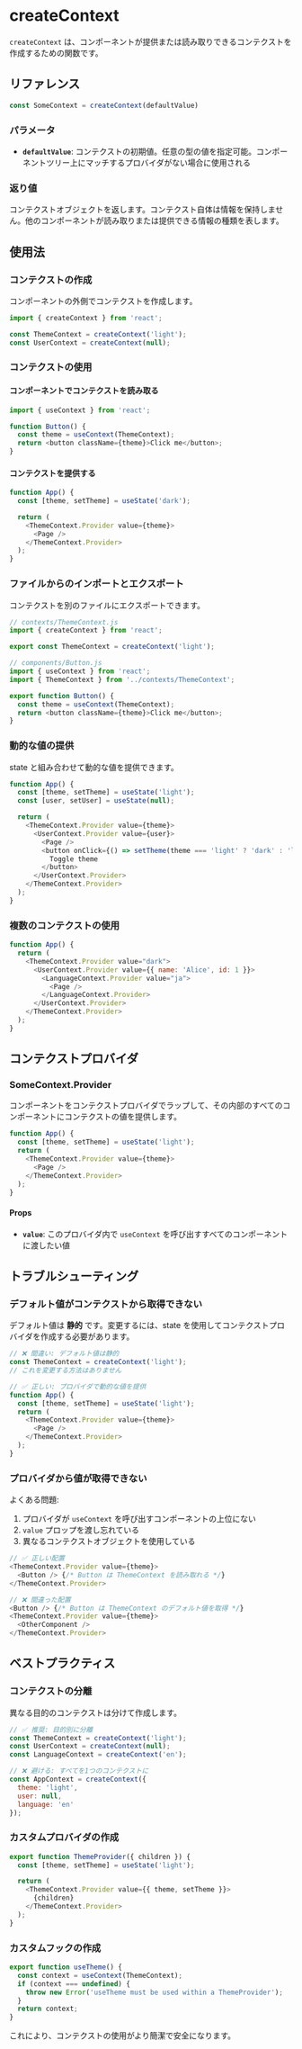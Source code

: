 # createContext

`createContext` は、コンポーネントが提供または読み取りできるコンテクストを作成するための関数です。

## リファレンス

```javascript
const SomeContext = createContext(defaultValue)
```

### パラメータ

- **`defaultValue`**: コンテクストの初期値。任意の型の値を指定可能。コンポーネントツリー上にマッチするプロバイダがない場合に使用される

### 返り値

コンテクストオブジェクトを返します。コンテクスト自体は情報を保持しません。他のコンポーネントが読み取りまたは提供できる情報の種類を表します。

## 使用法

### コンテクストの作成

コンポーネントの外側でコンテクストを作成します。

```javascript
import { createContext } from 'react';

const ThemeContext = createContext('light');
const UserContext = createContext(null);
```

### コンテクストの使用

#### コンポーネントでコンテクストを読み取る

```javascript
import { useContext } from 'react';

function Button() {
  const theme = useContext(ThemeContext);
  return <button className={theme}>Click me</button>;
}
```

#### コンテクストを提供する

```javascript
function App() {
  const [theme, setTheme] = useState('dark');

  return (
    <ThemeContext.Provider value={theme}>
      <Page />
    </ThemeContext.Provider>
  );
}
```

### ファイルからのインポートとエクスポート

コンテクストを別のファイルにエクスポートできます。

```javascript
// contexts/ThemeContext.js
import { createContext } from 'react';

export const ThemeContext = createContext('light');
```

```javascript
// components/Button.js
import { useContext } from 'react';
import { ThemeContext } from '../contexts/ThemeContext';

export function Button() {
  const theme = useContext(ThemeContext);
  return <button className={theme}>Click me</button>;
}
```

### 動的な値の提供

state と組み合わせて動的な値を提供できます。

```javascript
function App() {
  const [theme, setTheme] = useState('light');
  const [user, setUser] = useState(null);

  return (
    <ThemeContext.Provider value={theme}>
      <UserContext.Provider value={user}>
        <Page />
        <button onClick={() => setTheme(theme === 'light' ? 'dark' : 'light')}>
          Toggle theme
        </button>
      </UserContext.Provider>
    </ThemeContext.Provider>
  );
}
```

### 複数のコンテクストの使用

```javascript
function App() {
  return (
    <ThemeContext.Provider value="dark">
      <UserContext.Provider value={{ name: 'Alice', id: 1 }}>
        <LanguageContext.Provider value="ja">
          <Page />
        </LanguageContext.Provider>
      </UserContext.Provider>
    </ThemeContext.Provider>
  );
}
```

## コンテクストプロバイダ

### SomeContext.Provider

コンポーネントをコンテクストプロバイダでラップして、その内部のすべてのコンポーネントにコンテクストの値を提供します。

```javascript
function App() {
  const [theme, setTheme] = useState('light');
  return (
    <ThemeContext.Provider value={theme}>
      <Page />
    </ThemeContext.Provider>
  );
}
```

#### Props

- **`value`**: このプロバイダ内で `useContext` を呼び出すすべてのコンポーネントに渡したい値

## トラブルシューティング

### デフォルト値がコンテクストから取得できない

デフォルト値は **静的** です。変更するには、state を使用してコンテクストプロバイダを作成する必要があります。

```javascript
// ❌ 間違い: デフォルト値は静的
const ThemeContext = createContext('light');
// これを変更する方法はありません

// ✅ 正しい: プロバイダで動的な値を提供
function App() {
  const [theme, setTheme] = useState('light');
  return (
    <ThemeContext.Provider value={theme}>
      <Page />
    </ThemeContext.Provider>
  );
}
```

### プロバイダから値が取得できない

よくある問題:
1. プロバイダが `useContext` を呼び出すコンポーネントの上位にない
2. `value` プロップを渡し忘れている
3. 異なるコンテクストオブジェクトを使用している

```javascript
// ✅ 正しい配置
<ThemeContext.Provider value={theme}>
  <Button /> {/* Button は ThemeContext を読み取れる */}
</ThemeContext.Provider>

// ❌ 間違った配置
<Button /> {/* Button は ThemeContext のデフォルト値を取得 */}
<ThemeContext.Provider value={theme}>
  <OtherComponent />
</ThemeContext.Provider>
```

## ベストプラクティス

### コンテクストの分離

異なる目的のコンテクストは分けて作成します。

```javascript
// ✅ 推奨: 目的別に分離
const ThemeContext = createContext('light');
const UserContext = createContext(null);
const LanguageContext = createContext('en');

// ❌ 避ける: すべてを1つのコンテクストに
const AppContext = createContext({
  theme: 'light',
  user: null,
  language: 'en'
});
```

### カスタムプロバイダの作成

```javascript
export function ThemeProvider({ children }) {
  const [theme, setTheme] = useState('light');

  return (
    <ThemeContext.Provider value={{ theme, setTheme }}>
      {children}
    </ThemeContext.Provider>
  );
}
```

### カスタムフックの作成

```javascript
export function useTheme() {
  const context = useContext(ThemeContext);
  if (context === undefined) {
    throw new Error('useTheme must be used within a ThemeProvider');
  }
  return context;
}
```

これにより、コンテクストの使用がより簡潔で安全になります。
